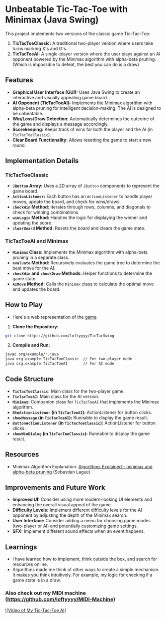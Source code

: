# Unbeatable Tic-Tac-Toe with Minimax (Java Swing)

This project implements two versions of the classic game Tic-Tac-Toe:

1.  **TicTacToeClassic:** A traditional two-player version where users take turns marking X's and O's.
2.  **TicTacToeAI:** A single-player version where the user plays against an AI opponent powered by the Minimax algorithm with alpha-beta pruning. (Which is impossible to defeat, the best you can do is a draw)

## Features

-   **Graphical User Interface (GUI):** Uses Java Swing to create an interactive and visually appealing game board.
-   **AI Opponent (TicTacToeAI):** Implements the Minimax algorithm with alpha-beta pruning for intelligent decision-making. The AI is designed to be unbeatable.
-   **Win/Loss/Draw Detection:** Automatically determines the outcome of the game and displays a message accordingly.
-   **Scorekeeping:** Keeps track of wins for both the player and the AI (in `TicTacToeClassic`).
-   **Clear Board Functionality:** Allows resetting the game to start a new round.

## Implementation Details

### TicTacToeClassic

-   **`JButton` Array:** Uses a 2D array of `JButton` components to represent the game board.
-   **`ActionListener`:** Each button has an `ActionListener` to handle player moves, update the board, and check for wins/draws.
-   **`checkWin` Method:** Iterates through rows, columns, and diagonals to check for winning combinations.
-   **`winLogic` Method:** Handles the logic for displaying the winner and updating the score.
-   **`clearBoard` Method:** Resets the board and clears the game state.

### TicTacToeAI and Minimax

-   **`Minimax` Class:** Implements the Minimax algorithm with alpha-beta pruning in a separate class.
-   **`evaluate` Method:** Recursively evaluates the game tree to determine the best move for the AI.
-   **`checkWin` and `checkDraw` Methods:** Helper functions to determine the game state.
-   **`AIMove` Method:** Calls the `Minimax` class to calculate the optimal move and updates the board.

## How to Play
- Here's a web representation of the [game](https://loftyyyy.github.io/TicTacWeb/).

1.  **Clone the Repository:**

```bash
git clone https://github.com/loftyyyy/TicTacSwing
```

2.  **Compile and Run:**

```bash
javac org/example/*.java
java org.example.TicTacToeClassic  // For two-player mode
java org.example.TicTacToeAI       // For AI mode
```

## Code Structure

-   **`TicTacToeClassic`:** Main class for the two-player game.
-   **`TicTacToeAI`:** Main class for the AI version.
-   **`Minimax`:** Companion class for `TicTacToeAI` that implements the Minimax algorithm.
-   **`BtnActionListener` (in `TicTacToeAI`):** ActionListener for button clicks.
-   **`showMessage` (in `TicTacToeAI`):** Runnable to display the game result.
-   **`ButtonActionListener` (in `TicTacToeClassic`):** ActionListener for button clicks.
-   **`showWinDialog` (in `TicTacToeClassic`):** Runnable to display the game result.

## Resources

-   Minimax Algorithm Explanation: [Algorithms Explained – minimax and alpha-beta pruning]([https://www.youtube.com/watch?v=l-hh51ncgDI]) (Sebastian Lague)

## Improvements and Future Work

-   **Improved UI:** Consider using more modern-looking UI elements and enhancing the overall visual appeal of the game.
-   **Difficulty Levels:** Implement different difficulty levels for the AI opponent by adjusting the depth of the Minimax search.
-   **User Interface:** Consider adding a menu for choosing game modes (two-player or AI) and potentially customizing game settings.
-   **SFX:** Implement different sound effects when an event happens.

## Learnings
- I have learned how to implement, think outside the box, and search for resources online.
- Algorithms made me think of other ways to create a simple mechanism. It makes you think intuitively. For example, my logic for checking if a game state is in a draw.

### Also check out my MIDI machine (https://github.com/loftyyyy/MIDI-Machine)

[![Video of My Tic-Tac-Toe AI]](https://github.com/loftyyyy/TicTacSwing/assets/78846865/6f94d011-994f-4982-9cfb-889c4704d926)




